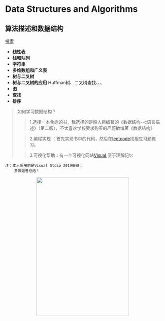 Data Structures and Algorithms
====
算法描述和数据结构
---- 
[搜索](https://www.google.com.hk/)

- **线性表**  
- **栈和队列**     
- **字符串**
- **多维数组和广义表**
- **树与二叉树**
- **树与二叉树的应用** Huffman树、二叉树查找、、、
- **图**
- **查找**
- **排序** 
>   如何学习数据结构？
>> 1.选择一本合适的书，我选择的是殷人昆编著的《数据结构--c语言描述》（第二版），不太喜欢学校要求购买的严蔚敏编著《数据结构》
>    
>> 2.编程实现 ：首先实现书中的代码，然后在[leetcode](https://leetcode-cn.com)找相应习题练习。
>    
>>  3.可视化帮助：有一个可视化网站[Visual](https://visualgo.net/en),便于理解记忆
```
注：本人采用的是Visual Stdio 2019编码；
    多做题善总结！
```
<div align=center><img src="https://timgsa.baidu.com/timg?image&quality=80&size=b9999_10000&sec=1571913986766&di=dd40ebe120dbd02c10a236d5231c00d7&imgtype=0&src=http%3A%2F%2Fb-ssl.duitang.com%2Fuploads%2Fitem%2F201806%2F08%2F20180608105727_ecqko.thumb.700_0.jpg" width="300" height="450" /></div>

